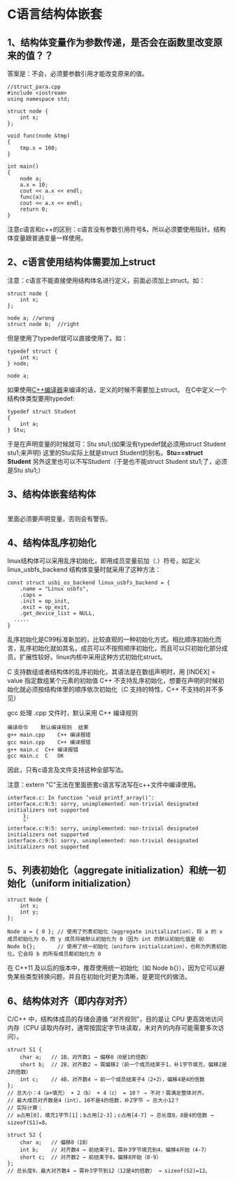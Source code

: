 # C语言结构体嵌套

## 1、结构体变量作为参数传递，是否会在函数里改变原来的值？？
答案是：不会，必须要参数引用才能改变原来的值。
```
//struct_para.cpp
#include <iostream>
using namespace std;

struct node {
	int x;
};

void func(node &tmp)
{
	tmp.x = 100;
}

int main()
{
    node a;
    a.x = 10;
    cout << a.x << endl;
    func(a);
    cout << a.x << endl;
    return 0;
}
```
注意c语言和c++的区别：c语言没有参数引用符号&，所以必须要使用指针。结构体变量跟普通变量一样使用。

## 2、c语言使用结构体需要加上struct
注意：c语言不能直接使用结构体名进行定义，前面必须加上struct。如：
```
struct node {
	int x;
};

node a;	//wrong
struct node b;	//right
```

但是使用了typedef就可以直接使用了。如：
```
typedef struct {
	int x;
} node;

node a;	
```
如果使用[C++编译器](https://www.baidu.com/s?wd=C%2B%2B编译器&tn=SE_PcZhidaonwhc_ngpagmjz&rsv_dl=gh_pc_zhidao)来编译的话，定义的时候不需要加上struct。 
在C中定义一个结构体类型要用typedef:
```
typedef struct Student
{
	int a;
} Stu;
```
于是在声明变量的时候就可：Stu stu1;(如果没有typedef就必须用struct Student stu1;来声明)
这里的Stu实际上就是struct Student的别名。**Stu==struct Student**
另外这里也可以不写Student（于是也不能struct Student stu1;了，必须是Stu stu1;） 

## 3、结构体嵌套结构体
```

```
里面必须要声明变量，否则会有警告。

## 4、结构体乱序初始化
linux结构体可以采用乱序初始化，即用成员变量前加（.）符号，如定义linux_usbfs_backend 结构体变量时就采用了这种方法：
```
const struct usbi_os_backend linux_usbfs_backend = {
	.name = "Linux usbfs",
	.caps = 
	.init = op_init,
	.exit = op_exit,
	.get_device_list = NULL,
  .....
}
```
乱序初始化是C99标准新加的，比较直观的一种初始化方式。相比顺序初始化而言，乱序初始化就如其名，成员可以不按照顺序初始化，而且可以只初始化部分成员，扩展性较好。linux内核中采用这种方式初始化struct。

C 支持数组或者结构体的乱序初始化，其语法是在数组声明时，用 [INDEX] = value 指定数组某个元素的初始值
C++ 不支持乱序初始化，想要在声明的时候初始化就必须按结构体里的顺序依次初始化（C 支持的特性，C++ 不支持的并不多见）

gcc 处理 .cpp 文件时，默认采用 C++ 编译规则
```
编译命令	默认编译规则	结果
g++ main.cpp	C++	编译报错
gcc main.cpp	C++	编译报错
g++ main.c	C++	编译报错
gcc main.c	C	OK
```
因此，只有c语言及文件支持这种全部写法。

注意：extern "C"无法在里面嵌套c语言写法写在c++文件中编译使用。
```
interface.c: In function ‘void printf_array()’:
interface.c:9:5: sorry, unimplemented: non-trivial designated initializers not supported
     };
     ^
interface.c:9:5: sorry, unimplemented: non-trivial designated initializers not supported
interface.c:9:5: sorry, unimplemented: non-trivial designated initializers not supported
```

## 5、列表初始化（aggregate initialization）和统一初始化（uniform initialization）
```
struct Node {
    int x;
    int y;
};

Node a = { 0 }; // 使用了列表初始化（aggregate initialization），将 a 的 x 成员初始化为 0，而 y 成员将被默认初始化为 0（因为 int 的默认初始化值是 0）
Node b{};       // 使用了统一初始化（uniform initialization），也称为列表初始化。它会将 b 的所有成员都初始化为 0
```
在 C++11 及以后的版本中，推荐使用统一初始化（如 Node b{}），因为它可以避免某些类型转换问题，并且在初始化时更为清晰，是更现代的做法。

## 6、结构体对齐（即内存对齐）
C/C++ 中，结构体成员的存储会遵循 “对齐规则”，目的是让 CPU 更高效地访问内存（CPU 读取内存时，通常按固定字节块读取，未对齐的内存可能需要多次访问）。
```
struct S1 {
    char a;   // 1B，对齐数1 → 偏移0（0是1的倍数）
    short b;  // 2B，对齐数2 → 需偏移2（前一个成员结束于1，补1字节填充，偏移2是2的倍数）
    int c;    // 4B，对齐数4 → 前一个成员结束于4（2+2），偏移4是4的倍数
};
// 总大小：4（a+填充） + 2（b） + 4（c） = 10？ → 不对！需满足整体对齐。
// 最大成员对齐数是4（int），10不是4的倍数，补2字节 → 总大小12？
// 实际计算：
// a占用[0]，填充1字节[1]；b占用[2-3]；c占用[4-7] → 总长度8，8是4的倍数 → sizeof(S1)=8。
```

```
struct S2 {
    char a;   // 偏移0（1B）
    int b;    // 对齐数4 → 前结束于1，需补3字节填充到4，偏移4开始（4-7）
    short c;  // 对齐数2 → 前结束于8，偏移8开始（8-9）
};
// 总长度9，最大对齐数4 → 需补3字节到12（12是4的倍数） → sizeof(S2)=12。
```